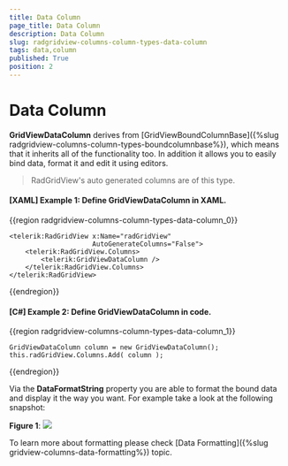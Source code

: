 ```yaml
---
title: Data Column
page_title: Data Column
description: Data Column
slug: radgridview-columns-column-types-data-column
tags: data,column
published: True
position: 2
---
```


# Data Column

__GridViewDataColumn__ derives from [GridViewBoundColumnBase]({%slug radgridview-columns-column-types-boundcolumnbase%}), which means that it inherits all of the functionality too. In addition it allows you to easily bind data, format it and edit it using editors. 

>RadGridView's auto generated columns are of this type.

#### __[XAML] Example 1: Define GridViewDataColumn in XAML.__

{{region radgridview-columns-column-types-data-column_0}}

	<telerik:RadGridView x:Name="radGridView"
	                     AutoGenerateColumns="False">
	    <telerik:RadGridView.Columns>
	        <telerik:GridViewDataColumn />
	    </telerik:RadGridView.Columns>
	</telerik:RadGridView>
{{endregion}}

#### __[C#] Example 2: Define GridViewDataColumn in code.__

{{region radgridview-columns-column-types-data-column_1}}

	GridViewDataColumn column = new GridViewDataColumn();
	this.radGridView.Columns.Add( column );
{{endregion}}


Via the __DataFormatString__ property you are able to format the bound data and display it the way you want. For example take a look at the following snapshot:

__Figure 1__: ![](images/RadGridView_ColumnTypes_0.png)

To learn more about formatting please check [Data Formatting]({%slug gridview-columns-data-formatting%}) topic. 
